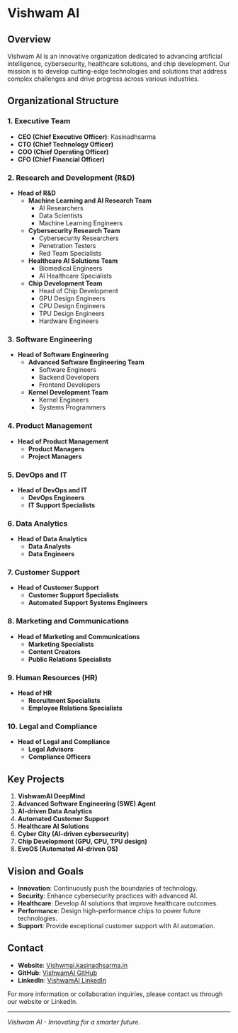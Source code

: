 # Vishwam AI

## Overview

Vishwam AI is an innovative organization dedicated to advancing artificial intelligence, cybersecurity, healthcare solutions, and chip development. Our mission is to develop cutting-edge technologies and solutions that address complex challenges and drive progress across various industries.

## Organizational Structure

### 1. Executive Team
- **CEO (Chief Executive Officer)**: Kasinadhsarma
- **CTO (Chief Technology Officer)**
- **COO (Chief Operating Officer)**
- **CFO (Chief Financial Officer)**

### 2. Research and Development (R&D)
- **Head of R&D**
  - **Machine Learning and AI Research Team**
    - AI Researchers
    - Data Scientists
    - Machine Learning Engineers
  - **Cybersecurity Research Team**
    - Cybersecurity Researchers
    - Penetration Testers
    - Red Team Specialists
  - **Healthcare AI Solutions Team**
    - Biomedical Engineers
    - AI Healthcare Specialists
  - **Chip Development Team**
    - Head of Chip Development
    - GPU Design Engineers
    - CPU Design Engineers
    - TPU Design Engineers
    - Hardware Engineers

### 3. Software Engineering
- **Head of Software Engineering**
  - **Advanced Software Engineering Team**
    - Software Engineers
    - Backend Developers
    - Frontend Developers
  - **Kernel Development Team**
    - Kernel Engineers
    - Systems Programmers

### 4. Product Management
- **Head of Product Management**
  - **Product Managers**
  - **Project Managers**

### 5. DevOps and IT
- **Head of DevOps and IT**
  - **DevOps Engineers**
  - **IT Support Specialists**

### 6. Data Analytics
- **Head of Data Analytics**
  - **Data Analysts**
  - **Data Engineers**

### 7. Customer Support
- **Head of Customer Support**
  - **Customer Support Specialists**
  - **Automated Support Systems Engineers**

### 8. Marketing and Communications
- **Head of Marketing and Communications**
  - **Marketing Specialists**
  - **Content Creators**
  - **Public Relations Specialists**

### 9. Human Resources (HR)
- **Head of HR**
  - **Recruitment Specialists**
  - **Employee Relations Specialists**

### 10. Legal and Compliance
- **Head of Legal and Compliance**
  - **Legal Advisors**
  - **Compliance Officers**

## Key Projects

1. **VishwamAI DeepMind**
2. **Advanced Software Engineering (SWE) Agent**
3. **AI-driven Data Analytics**
4. **Automated Customer Support**
5. **Healthcare AI Solutions**
6. **Cyber City (AI-driven cybersecurity)**
7. **Chip Development (GPU, CPU, TPU design)**
8. **EvoOS (Automated AI-driven OS)**

## Vision and Goals

- **Innovation**: Continuously push the boundaries of technology.
- **Security**: Enhance cybersecurity practices with advanced AI.
- **Healthcare**: Develop AI solutions that improve healthcare outcomes.
- **Performance**: Design high-performance chips to power future technologies.
- **Support**: Provide exceptional customer support with AI automation.

## Contact

- **Website**: [Vishwmai.kasinadhsarma.in](http://vishwamai.kasinadhsarma.in)
- **GitHub**: [VishwamAI GitHub](https://github.com/VishwamAI)
- **LinkedIn**: [VishwamAI LinkedIn](https://www.linkedin.com/company/vishwamai)

For more information or collaboration inquiries, please contact us through our website or LinkedIn.

---

_Vishwam AI - Innovating for a smarter future._
